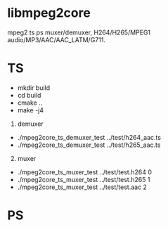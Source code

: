 # libmpeg2core
mpeg2 ts ps muxer/demuxer, H264/H265/MPEG1 audio/MP3/AAC/AAC_LATM/G711.
# TS
* mkdir build
* cd build
* cmake ..
* make -j4
1. demuxer
* ./mpeg2core_ts_demuxer_test ../test/h264_aac.ts
* ./mpeg2core_ts_demuxer_test ../test/h265_aac.ts
2. muxer
* ./mpeg2core_ts_muxer_test ../test/test.h264 0
* ./mpeg2core_ts_muxer_test ../test/test.h265 1
* ./mpeg2core_ts_muxer_test ../test/test.aac 2
# PS
